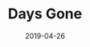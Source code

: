 ---
layout: album
date: 2019-04-26
title: Days Gone
developer: Bend Studio
card-image: 12
card-offset: 0
banner-image: 22
banner-offset: 0
---